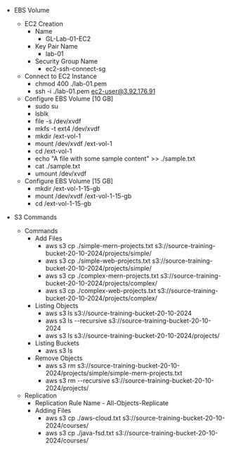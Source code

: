 
- EBS Volume
  - EC2 Creation
    - Name 
      - GL-Lab-01-EC2
    - Key Pair Name 
      - lab-01
    - Security Group Name 
      - ec2-ssh-connect-sg
  - Connect to EC2 Instance
    - chmod 400 ./lab-01.pem
    - ssh -i ./lab-01.pem ec2-user@3.92.176.91
  - Configure EBS Volume [10 GB]
    - sudo su
    - lsblk
    - file -s /dev/xvdf
    - mkfs -t ext4 /dev/xvdf
    - mkdir /ext-vol-1
    - mount /dev/xvdf /ext-vol-1
    - cd /ext-vol-1
    - echo "A file with some sample content" >> ./sample.txt
    - cat ./sample.txt
    - umount /dev/xvdf
  - Configure EBS Volume [15 GB]
    - mkdir /ext-vol-1-15-gb
    - mount /dev/xvdf /ext-vol-1-15-gb
    - cd /ext-vol-1-15-gb

- S3 Commands
  - Commands
    - Add Files
      - aws s3 cp ./simple-mern-projects.txt s3://source-training-bucket-20-10-2024/projects/simple/
      - aws s3 cp ./simple-web-projects.txt s3://source-training-bucket-20-10-2024/projects/simple/
      - aws s3 cp ./complex-mern-projects.txt s3://source-training-bucket-20-10-2024/projects/complex/
      - aws s3 cp ./complex-web-projects.txt s3://source-training-bucket-20-10-2024/projects/complex/
    - Listing Objects
      - aws s3 ls s3://source-training-bucket-20-10-2024
      - aws s3 ls --recursive s3://source-training-bucket-20-10-2024
      - aws s3 ls s3://source-training-bucket-20-10-2024/projects/
    - Listing Buckets
      - aws s3 ls
    - Remove Objects
      - aws s3 rm s3://source-training-bucket-20-10-2024/projects/simple/simple-mern-projects.txt
      - aws s3 rm --recursive s3://source-training-bucket-20-10-2024/projects/
  - Replication
    - Replication Rule Name - All-Objects-Replicate
    - Adding Files
      - aws s3 cp ./aws-cloud.txt s3://source-training-bucket-20-10-2024/courses/
      - aws s3 cp ./java-fsd.txt s3://source-training-bucket-20-10-2024/courses/
